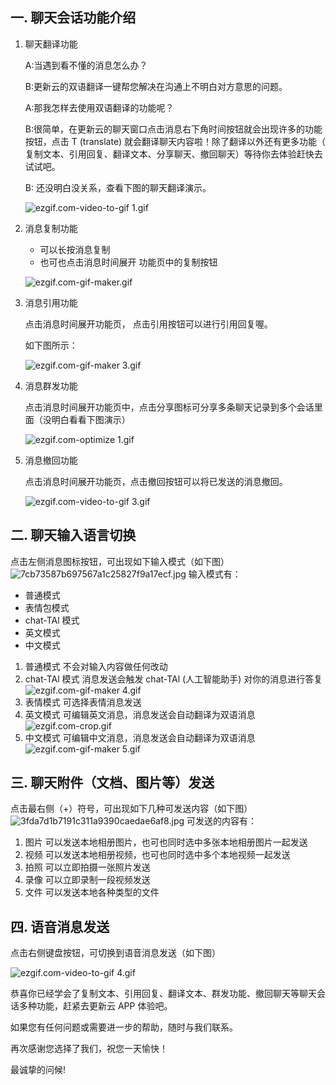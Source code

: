 ## 一. 聊天会话功能介绍

1. 聊天翻译功能

   A:当遇到看不懂的消息怎么办？

   B:更新云的双语翻译一键帮您解决在沟通上不明白对方意思的问题。

   A:那我怎样去使用双语翻译的功能呢？

   B:很简单，在更新云的聊天窗口点击消息右下角时间按钮就会出现许多的功能按钮，点击 T (translate) 就会翻译聊天内容啦！除了翻译以外还有更多功能（ 复制文本、引用回复、翻译文本、分享聊天、撤回聊天）等待你去体验赶快去试试吧。

   B: 还没明白没关系，查看下图的聊天翻译演示。
   
   ![ezgif.com-video-to-gif _1_.gif](https://s2.loli.net/2023/09/01/A4JvN3a9W2gCPQh.gif)

3. 消息复制功能

   * 可以长按消息复制
   * 也可也点击消息时间展开 功能页中的复制按钮

   ![ezgif.com-gif-maker.gif](https://s2.loli.net/2023/09/01/OdfPT3BIFs9uHW2.gif)
3. 消息引用功能

   点击消息时间展开功能页， 点击引用按钮可以进行引用回复喔。

   如下图所示：
   
   ![ezgif.com-gif-maker _3_.gif](https://s2.loli.net/2023/09/01/eGs4KROy1dvMmW6.gif)
   

4. 消息群发功能

   点击消息时间展开功能页中，点击分享图标可分享多条聊天记录到多个会话里面（没明白看看下图演示）

   ![ezgif.com-optimize _1_.gif](https://s2.loli.net/2023/09/01/nHSjI5QfTLvAwR7.gif)
   

5. 消息撤回功能

   点击消息时间展开功能页，点击撤回按钮可以将已发送的消息撤回。
   
   ![ezgif.com-video-to-gif _3_.gif](https://s2.loli.net/2023/09/01/HvLwhlqcp4JrOEf.gif)

## 二. 聊天输入语言切换
点击左侧消息图标按钮，可出现如下输入模式（如下图）
![7cb73587b697567a1c25827f9a17ecf.jpg](https://s2.loli.net/2023/09/01/jd1PAacWHFInsVG.jpg)
   输入模式有：
   * 普通模式
   * 表情包模式
   * chat-TAl 模式
   * 英文模式
   * 中文模式
1. 普通模式
   不会对输入内容做任何改动
2. chat-TAl 模式
   消息发送会触发 chat-TAl (人工智能助手) 对你的消息进行答复
   ![ezgif.com-gif-maker _4_.gif](https://s2.loli.net/2023/09/01/R3OFqt2VNB4ceMh.gif)
4. 表情模式
   可选择表情消息发送
5. 英文模式
   可编辑英文消息，消息发送会自动翻译为双语消息
   ![ezgif.com-crop.gif](https://s2.loli.net/2023/09/01/h3TBymuCMQ4ZjGO.gif)
7. 中文模式
   可编辑中文消息，消息发送会自动翻译为双语消息
   ![ezgif.com-gif-maker _5_.gif](https://s2.loli.net/2023/09/01/rvdxwND6uy4aVRj.gif)

## 三. 聊天附件（文档、图片等）发送
点击最右侧（+）符号，可出现如下几种可发送内容（如下图）
![3fda7d1b7191c311a9390caedae6af8.jpg](https://s2.loli.net/2023/09/01/H6JO9EQ54w3LBYx.jpg)
可发送的内容有：
1. 图片
   可以发送本地相册图片，也可也同时选中多张本地相册图片一起发送
2. 视频
   可以发送本地相册视频，也可也同时选中多个本地视频一起发送
3. 拍照
   可以立即拍摄一张照片发送
4. 录像
   可以立即录制一段视频发送
5. 文件
   可以发送本地各种类型的文件

## 四. 语音消息发送
点击右侧键盘按钮，可切换到语音消息发送（如下图）

![ezgif.com-video-to-gif _4_.gif](https://s2.loli.net/2023/09/01/ytxBoWUJCHzOLI6.gif)

恭喜你已经学会了复制文本、引用回复、翻译文本、群发功能、撤回聊天等聊天会话多种功能，赶紧去更新云 APP 体验吧。

如果您有任何问题或需要进一步的帮助，随时与我们联系。

再次感谢您选择了我们，祝您一天愉快！

最诚挚的问候!




